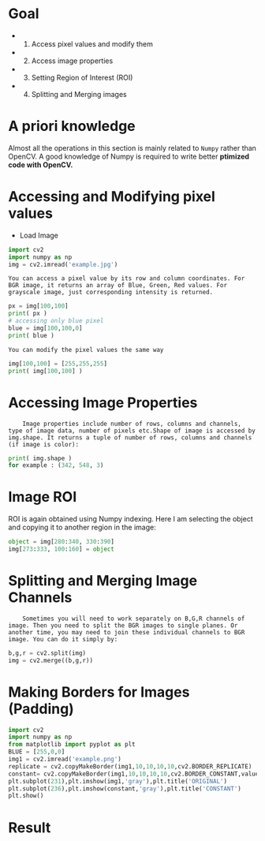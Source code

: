 # Goal
* 1. Access pixel values and modify them
* 2. Access image properties
* 3. Setting Region of Interest (ROI)
* 4. Splitting and Merging images
# A priori knowledge
Almost all the operations in this section is mainly related to `Numpy` rather than OpenCV. A good knowledge of Numpy is required to write better **ptimized code with OpenCV.**
# Accessing and Modifying pixel values
* Load Image
```python
import cv2
import numpy as np
img = cv2.imread('example.jpg')
```
    You can access a pixel value by its row and column coordinates. For BGR image, it returns an array of Blue, Green, Red values. For grayscale image, just corresponding intensity is returned.
```python
px = img[100,100]
print( px )
# accessing only blue pixel
blue = img[100,100,0]
print( blue )
```
    You can modify the pixel values the same way
```python
img[100,100] = [255,255,255]
print( img[100,100] )
```
# Accessing Image Properties
        Image properties include number of rows, columns and channels, type of image data, number of pixels etc.Shape of image is accessed by img.shape. It returns a tuple of number of rows, columns and channels (if image is color):
```python
print( img.shape )
for example : (342, 548, 3)
```
# Image ROI
ROI is again obtained using Numpy indexing. Here I am selecting the object and copying it to another region in the image:
```python
object = img[280:340, 330:390]
img[273:333, 100:160] = object
```
# Splitting and Merging Image Channels
        Sometimes you will need to work separately on B,G,R channels of image. Then you need to split the BGR images to single planes. Or another time, you may need to join these individual channels to BGR image. You can do it simply by:
```python
b,g,r = cv2.split(img)
img = cv2.merge((b,g,r))
```
# Making Borders for Images (Padding)
```python
import cv2
import numpy as np
from matplotlib import pyplot as plt
BLUE = [255,0,0]
img1 = cv2.imread('example.png')
replicate = cv2.copyMakeBorder(img1,10,10,10,10,cv2.BORDER_REPLICATE)
constant= cv2.copyMakeBorder(img1,10,10,10,10,cv2.BORDER_CONSTANT,value=BLUE)
plt.subplot(231),plt.imshow(img1,'gray'),plt.title('ORIGINAL')
plt.subplot(236),plt.imshow(constant,'gray'),plt.title('CONSTANT')
plt.show()
```
# Result
![]()
        
